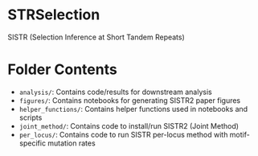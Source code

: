 # STRSelection  
SISTR (Selection Inference at Short Tandem Repeats)  

# Folder Contents  
* `analysis/`: Contains code/results for downstream analysis  
* `figures/`: Contains notebooks for generating SISTR2 paper figures  
* `helper_functions/`: Contains helper functions used in notebooks and scripts  
* `joint_method/`: Contains code to install/run SISTR2 (Joint Method)
* `per_locus/`: Contains code to run SISTR per-locus method with motif-specific mutation rates